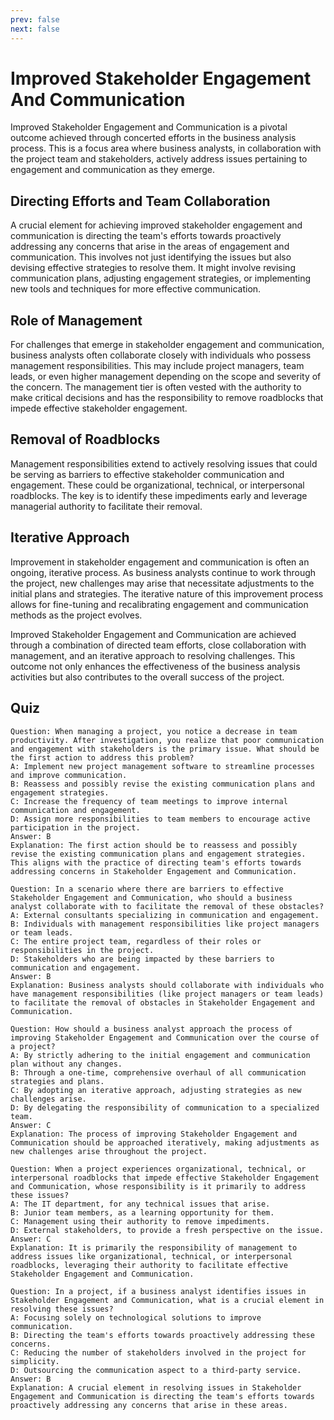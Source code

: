 ```yaml
---
prev: false
next: false
---
```


# Improved Stakeholder Engagement And Communication

Improved Stakeholder Engagement and Communication is a pivotal outcome achieved through concerted efforts in the business analysis process. This is a focus area where business analysts, in collaboration with the project team and stakeholders, actively address issues pertaining to engagement and communication as they emerge.

## Directing Efforts and Team Collaboration

A crucial element for achieving improved stakeholder engagement and communication is directing the team's efforts towards proactively addressing any concerns that arise in the areas of engagement and communication. This involves not just identifying the issues but also devising effective strategies to resolve them. It might involve revising communication plans, adjusting engagement strategies, or implementing new tools and techniques for more effective communication.

## Role of Management

For challenges that emerge in stakeholder engagement and communication, business analysts often collaborate closely with individuals who possess management responsibilities. This may include project managers, team leads, or even higher management depending on the scope and severity of the concern. The management tier is often vested with the authority to make critical decisions and has the responsibility to remove roadblocks that impede effective stakeholder engagement.

## Removal of Roadblocks

Management responsibilities extend to actively resolving issues that could be serving as barriers to effective stakeholder communication and engagement. These could be organizational, technical, or interpersonal roadblocks. The key is to identify these impediments early and leverage managerial authority to facilitate their removal.

## Iterative Approach

Improvement in stakeholder engagement and communication is often an ongoing, iterative process. As business analysts continue to work through the project, new challenges may arise that necessitate adjustments to the initial plans and strategies. The iterative nature of this improvement process allows for fine-tuning and recalibrating engagement and communication methods as the project evolves.

Improved Stakeholder Engagement and Communication are achieved through a combination of directed team efforts, close collaboration with management, and an iterative approach to resolving challenges. This outcome not only enhances the effectiveness of the business analysis activities but also contributes to the overall success of the project.

## Quiz

```quiz
Question: When managing a project, you notice a decrease in team productivity. After investigation, you realize that poor communication and engagement with stakeholders is the primary issue. What should be the first action to address this problem?
A: Implement new project management software to streamline processes and improve communication.
B: Reassess and possibly revise the existing communication plans and engagement strategies.
C: Increase the frequency of team meetings to improve internal communication and engagement.
D: Assign more responsibilities to team members to encourage active participation in the project.
Answer: B
Explanation: The first action should be to reassess and possibly revise the existing communication plans and engagement strategies. This aligns with the practice of directing team's efforts towards addressing concerns in Stakeholder Engagement and Communication.

Question: In a scenario where there are barriers to effective Stakeholder Engagement and Communication, who should a business analyst collaborate with to facilitate the removal of these obstacles?
A: External consultants specializing in communication and engagement.
B: Individuals with management responsibilities like project managers or team leads.
C: The entire project team, regardless of their roles or responsibilities in the project.
D: Stakeholders who are being impacted by these barriers to communication and engagement.
Answer: B
Explanation: Business analysts should collaborate with individuals who have management responsibilities (like project managers or team leads) to facilitate the removal of obstacles in Stakeholder Engagement and Communication.

Question: How should a business analyst approach the process of improving Stakeholder Engagement and Communication over the course of a project?
A: By strictly adhering to the initial engagement and communication plan without any changes.
B: Through a one-time, comprehensive overhaul of all communication strategies and plans.
C: By adopting an iterative approach, adjusting strategies as new challenges arise.
D: By delegating the responsibility of communication to a specialized team.
Answer: C
Explanation: The process of improving Stakeholder Engagement and Communication should be approached iteratively, making adjustments as new challenges arise throughout the project.

Question: When a project experiences organizational, technical, or interpersonal roadblocks that impede effective Stakeholder Engagement and Communication, whose responsibility is it primarily to address these issues?
A: The IT department, for any technical issues that arise.
B: Junior team members, as a learning opportunity for them.
C: Management using their authority to remove impediments.
D: External stakeholders, to provide a fresh perspective on the issue.
Answer: C
Explanation: It is primarily the responsibility of management to address issues like organizational, technical, or interpersonal roadblocks, leveraging their authority to facilitate effective Stakeholder Engagement and Communication.

Question: In a project, if a business analyst identifies issues in Stakeholder Engagement and Communication, what is a crucial element in resolving these issues?
A: Focusing solely on technological solutions to improve communication.
B: Directing the team's efforts towards proactively addressing these concerns.
C: Reducing the number of stakeholders involved in the project for simplicity.
D: Outsourcing the communication aspect to a third-party service.
Answer: B
Explanation: A crucial element in resolving issues in Stakeholder Engagement and Communication is directing the team's efforts towards proactively addressing any concerns that arise in these areas.
```
